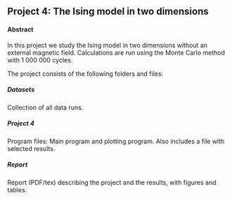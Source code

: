 ## Project 4: The Ising model in two dimensions

#### Abstract
In this project we study the Ising model in two dimensions without an external magnetic field. Calculations are run using the Monte Carlo method with 1 000 000 cycles.

The project consists of the following folders and files:

##### Datasets
Collection of all data runs.

##### Project 4
Program files: Main program and plotting program.
Also includes a file with selected results.

##### Report
Report (PDF/tex) describing the project and the results, with figures and tables.
